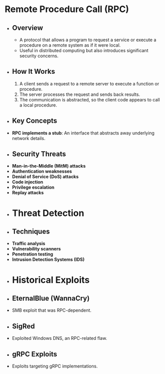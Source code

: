 # Remote Procedure Call (RPC)
- ## Overview
	- A protocol that allows a program to request a service or execute a procedure on a remote system as if it were local.
	- Useful in distributed computing but also introduces significant security concerns.
- ## How It Works
  1. A client sends a request to a remote server to execute a function or procedure.
  2. The server processes the request and sends back results.
  3. The communication is abstracted, so the client code appears to call a local procedure.
- ## Key Concepts
- **RPC implements a stub**: An interface that abstracts away underlying network details.
- ## Security Threats
- **Man-in-the-Middle (MitM) attacks**
- **Authentication weaknesses**
- **Denial of Service (DoS) attacks**
- **Code injection**
- **Privilege escalation**
- **Replay attacks**
- # Threat Detection
- ## Techniques
- **Traffic analysis**
- **Vulnerability scanners**
- **Penetration testing**
- **Intrusion Detection Systems (IDS)**
- # Historical Exploits
- ## EternalBlue (WannaCry)
- SMB exploit that was RPC-dependent.
- ## SigRed
- Exploited Windows DNS, an RPC-related flaw.
- ## gRPC Exploits
- Exploits targeting gRPC implementations.
